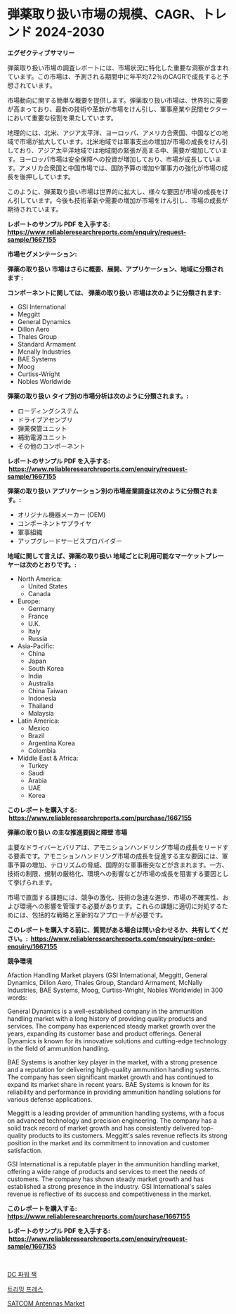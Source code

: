 <p><h1>弾薬取り扱い市場の規模、CAGR、トレンド 2024-2030</h1></p><p><strong>エグゼクティブサマリー</strong></p>
<p><p>弾薬取り扱い市場の調査レポートには、市場状況に特化した重要な洞察が含まれています。この市場は、予測される期間中に年平均7.2％のCAGRで成長すると予想されています。</p><p>市場動向に関する簡単な概要を提供します。弾薬取り扱い市場は、世界的に需要が高まっており、最新の技術や革新が市場をけん引し、軍事産業や民間セクターにおいて重要な役割を果たしています。</p><p>地理的には、北米、アジア太平洋、ヨーロッパ、アメリカ合衆国、中国などの地域で市場が拡大しています。北米地域では軍事支出の増加が市場の成長をけん引しており、アジア太平洋地域では地域間の緊張が高まる中、需要が増加しています。ヨーロッパ市場は安全保障への投資が増加しており、市場が成長しています。アメリカ合衆国と中国市場では、国防予算の増加や軍事力の強化が市場の成長を後押ししています。</p><p>このように、弾薬取り扱い市場は世界的に拡大し、様々な要因が市場の成長をけん引しています。今後も技術革新や需要の増加が市場をけん引し、市場の成長が期待されています。</p></p>
<p><strong>レポートのサンプル PDF を入手する: <a href="https://www.reliableresearchreports.com/enquiry/request-sample/1667155">https://www.reliableresearchreports.com/enquiry/request-sample/1667155</a></strong></p>
<p><strong>市場セグメンテーション:</strong></p>
<p><strong> 弾薬の取り扱い 市場はさらに概要、展開、アプリケーション、地域に分類されます :</strong></p>
<p><strong>コンポーネントに関しては、 弾薬の取り扱い 市場は次のように分類されます: &nbsp;</strong></p>
<p><ul><li>GSI International</li><li>Meggitt</li><li>General Dynamics</li><li>Dillon Aero</li><li>Thales Group</li><li>Standard Armament</li><li>Mcnally Industries</li><li>BAE Systems</li><li>Moog</li><li>Curtiss-Wright</li><li>Nobles Worldwide</li></ul></p>
<p><strong> 弾薬の取り扱い タイプ別の市場分析は次のように分類されます。:</strong></p>
<p><ul><li>ローディングシステム</li><li>ドライブアセンブリ</li><li>弾薬保管ユニット</li><li>補助電源ユニット</li><li>その他のコンポーネント</li></ul></p>
<p><strong>レポートのサンプル PDF を入手する: &nbsp;<a href="https://www.reliableresearchreports.com/enquiry/request-sample/1667155">https://www.reliableresearchreports.com/enquiry/request-sample/1667155</a></strong></p>
<p><strong> 弾薬の取り扱い アプリケーション別の市場産業調査は次のように分類されます。:</strong></p>
<p><ul><li>オリジナル機器メーカー (OEM)</li><li>コンポーネントサプライヤ</li><li>軍事組織</li><li>アップグレードサービスプロバイダー</li></ul></p>
<p><strong>地域に関して言えば、弾薬の取り扱い 地域ごとに利用可能なマーケットプレーヤーは次のとおりです。:</strong></p>
<p><ul>
    <li>
        North America:
        <ul>
            <li>United States</li>
            <li>Canada</li>
        </ul>
    </li>
    <li>
        Europe:
        <ul>
            <li>Germany</li>
            <li>France</li>
            <li>U.K.</li>
            <li>Italy</li>
            <li>Russia</li>
        </ul>
    </li>
    <li>
        Asia-Pacific:
        <ul>
            <li>China</li>
            <li>Japan</li>
            <li>South Korea</li>
            <li>India</li>
            <li>Australia</li>
            <li>China Taiwan</li>
            <li>Indonesia</li>
            <li>Thailand</li>
            <li>Malaysia</li>
        </ul>
    </li>
    <li>
        Latin America:
        <ul>
            <li>Mexico</li>
            <li>Brazil</li>
            <li>Argentina Korea</li>
            <li>Colombia</li>
        </ul>
    </li>
    <li>
        Middle East & Africa:
        <ul>
            <li>Turkey</li>
            <li>Saudi</li>
            <li>Arabia</li>
            <li>UAE</li>
            <li>Korea</li>
        </ul>
    </li>
    </ul></p>
<p><strong>このレポートを購入する: &nbsp;<a href="https://www.reliableresearchreports.com/purchase/1667155">https://www.reliableresearchreports.com/purchase/1667155</a></strong></p>
<p><strong>弾薬の取り扱い の主な推進要因と障壁 市場</strong></p>
<p><p>主要なドライバーとバリアは、アモニションハンドリング市場の成長をリードする要素です。アモニションハンドリング市場の成長を促進する主な要因には、軍事予算の増加、テロリズムの脅威、国際的な軍事衝突などが含まれます。一方、技術の制限、規制の厳格化、環境への影響などが市場の成長を阻害する要因として挙げられます。</p><p>市場で直面する課題には、競争の激化、技術の急速な進歩、市場の不確実性、および環境への影響を管理する必要があります。これらの課題に適切に対処するためには、包括的な戦略と革新的なアプローチが必要です。</p></p>
<p><strong>このレポートを購入する前に、質問がある場合は問い合わせるか、共有してください。:&nbsp; <a href="https://www.reliableresearchreports.com/enquiry/pre-order-enquiry/1667155">https://www.reliableresearchreports.com/enquiry/pre-order-enquiry/1667155</a></strong></p>
<p><strong>競争環境</strong></p>
<p><p>Afaction Handling Market players (GSI International, Meggitt, General Dynamics, Dillon Aero, Thales Group, Standard Armament, McNally Industries, BAE Systems, Moog, Curtiss-Wright, Nobles Worldwide) in 300 words:</p><p>General Dynamics is a well-established company in the ammunition handling market with a long history of providing quality products and services. The company has experienced steady market growth over the years, expanding its customer base and product offerings. General Dynamics is known for its innovative solutions and cutting-edge technology in the field of ammunition handling.</p><p>BAE Systems is another key player in the market, with a strong presence and a reputation for delivering high-quality ammunition handling systems. The company has seen significant market growth and has continued to expand its market share in recent years. BAE Systems is known for its reliability and performance in providing ammunition handling solutions for various defense applications.</p><p>Meggitt is a leading provider of ammunition handling systems, with a focus on advanced technology and precision engineering. The company has a solid track record of market growth and has consistently delivered top-quality products to its customers. Meggitt's sales revenue reflects its strong position in the market and its commitment to innovation and customer satisfaction.</p><p>GSI International is a reputable player in the ammunition handling market, offering a wide range of products and services to meet the needs of customers. The company has shown steady market growth and has established a strong presence in the industry. GSI International's sales revenue is reflective of its success and competitiveness in the market.</p></p>
<p><strong>このレポートを購入する: &nbsp; <a href="https://www.reliableresearchreports.com/purchase/1667155">https://www.reliableresearchreports.com/purchase/1667155</a></strong></p>
<p><strong>レポートのサンプル PDF を入手する: &nbsp;<a href="https://www.reliableresearchreports.com/enquiry/request-sample/1667155">https://www.reliableresearchreports.com/enquiry/request-sample/1667155</a></strong><strong></strong></p>
<p>&nbsp;</p>
<p><p><a href="https://github.com/TimmyMann6767/Market-Research-Report-List-1/blob/main/656393413621.md">DC 파워 잭</a></p><p><a href="https://github.com/JeromeRtyau89966/Market-Research-Report-List-1/blob/main/505554513622.md">트리밍 프레스</a></p><p><a href="https://github.com/Airanohannonzb68e5pb53oc1/Market-Research-Report-List-1/blob/main/satcom-antennas-market.md">SATCOM Antennas Market</a></p></p>